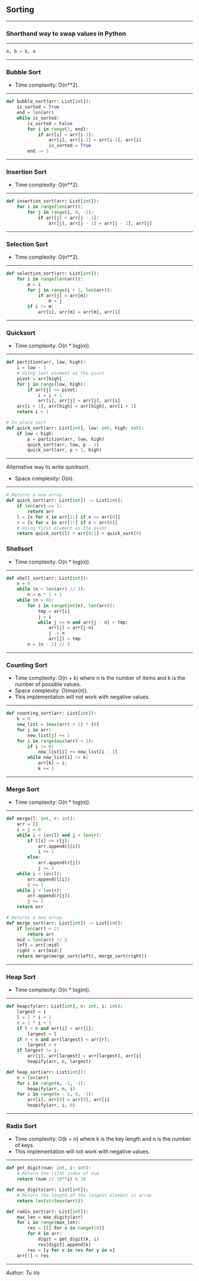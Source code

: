 ## Sorting

---

### Shorthand way to swap values in Python

---

```python
a, b = b, a
```

---

### Bubble Sort

- Time complexity: O(n\*\*2).

---

```python
def bubble_sort(arr: List[int]):
    is_sorted = True
    end = len(arr)
    while is_sorted:
        is_sorted = False
        for i in range(1, end):
            if arr[i] < arr[i-1]:
                arr[i], arr[i-1] = arr[i-1], arr[i]
                is_sorted = True
        end -= 1
```

---

### Insertion Sort

- Time complexity: O(n\*\*2).

---

```python
def insertion_sort(arr: List[int]):
    for i in range(len(arr)):
        for j in range(i, 0, -1):
            if arr[j] < arr[j - 1]:
                arr[j], arr[j - 1] = arr[j - 1], arr[j]
```

---

### Selection Sort

- Time complexity: O(n\*\*2).

---

```python
def selection_sort(arr: List[int]):
    for i in range(len(arr)):
        m = i
        for j in range(i + 1, len(arr)):
            if arr[j] < arr[m]:
                m = j
        if i != m:
            arr[i], arr[m] = arr[m], arr[i]
```

---

### Quicksort

- Time complexity: O(n \* log(n)).

---

```python
def partition(arr, low, high):
    i = low - 1
    # Using last element as the pivot
    pivot = arr[high]
    for j in range(low, high):
        if arr[j] <= pivot:
            i = i + 1
            arr[i], arr[j] = arr[j], arr[i]
    arr[i + 1], arr[high] = arr[high], arr[i + 1]
    return i + 1

# In place sort
def quick_sort(arr: List[int], low: int, high: int):
    if low < high:
        p = partition(arr, low, high)
        quick_sort(arr, low, p - 1)
        quick_sort(arr, p + 1, high)
```

---

Alternative way to write quicksort.

- Space complexity: O(n).

---

```python
# Returns a new array
def quick_sort(arr: List[int]) -> List[int]:
    if len(arr) <= 1:
        return arr
    l = [x for x in arr[1:] if x <= arr[0]]
    r = [x for x in arr[1:] if x > arr[0]]
    # Using first element as the pivot
    return quick_sort(l) + arr[0:1] + quick_sort(r)
```

### Shellsort

- Time complexity: O(n \* log(n)).

---

```python
def shell_sort(arr: List[int]):
    n = 0
    while (n < len(arr) // 3):
        n = n * 3 + 1
    while (n > 0):
        for i in range(int(n), len(arr)):
            tmp = arr[i]
            j = i
            while j >= n and arr[j - n] > tmp:
                arr[j] = arr[j-n]
                j -= n
                arr[j] = tmp
        n = (n - 1) // 3
```

---

### Counting Sort

- Time complexity: O(n + k) where n is the number of items and k is the number of possible values.
- Space complexity: O(max(n)).
- This implementation will not work with negative values.

---

```python
def counting_sort(arr: List[int]):
    k = 0
    new_list = (max(arr) + 1) * [0]
    for j in arr:
        new_list[j] += 1
    for i in range(max(arr) + 1):
        if i != 0:
            new_list[i] += new_list[i - 1]
        while new_list[i] != k:
            arr[k] = i;
            k += 1
```

---

### Merge Sort

- Time complexity: O(n \* log(n)).

---

```python
def merge(l: int, r: int):
    arr = []
    i = j = 0
    while i < len(l) and j < len(r):
        if l[i] <= r[j]:
            arr.append(l[i])
            i += 1
        else:
            arr.append(r[j])
            j += 1
    while i < len(l):
        arr.append(l[i])
        i += 1
    while j < len(r):
        arr.append(r[j])
        j += 1
    return arr

# Returns a new array
def merge_sort(arr: List[int]) -> List[int]:
    if len(arr) < 2:
        return arr
    mid = len(arr) // 2
    left = arr[:mid]
    right = arr[mid:]
    return merge(merge_sort(left), merge_sort(right))
```

---

### Heap Sort

- Time complexity: O(n \* log(n)).

---

```python
def heapify(arr: List[int], n: int, i: int):
    largest = i
    l = 2 * i + 1
    r = 2 * i + 2
    if l < n and arr[i] < arr[l]:
        largest = l
    if r < n and arr[largest] < arr[r]:
        largest = r
    if largest != i:
        arr[i], arr[largest] = arr[largest], arr[i]
        heapify(arr, n, largest)

def heap_sort(arr: List[int]):
    n = len(arr)
    for i in range(n, -1, -1):
        heapify(arr, n, i)
    for i in range(n - 1, 0, -1):
        arr[i], arr[0] = arr[0], arr[i]
        heapify(arr, i, 0)
```

---

### Radix Sort

- Time complexity: O(k + n) where k is the key length and n is the number of keys.
- This implementation will not work with negative values.

---

```python
def get_digit(num: int, i: int):
    # Return the (i)th index of num
    return (num // 10**i) % 10

def max_digits(arr: List[int]):
    # Return the length of the longest element in array
    return len(str(max(arr)))

def radix_sort(arr: List[int]):
    max_len = max_digits(arr)
    for i in range(max_len):
        res = [[] for x in range(10)]
        for k in arr:
            digit = get_digit(k, i)
            res[digit].append(k)
        res = [y for x in res for y in x]
    arr[:] = res
```

---

_Author: Tu Vo_
